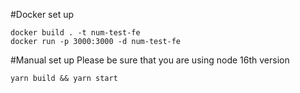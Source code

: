 #Docker set up
```shell
docker build . -t num-test-fe
docker run -p 3000:3000 -d num-test-fe
```

#Manual set up
Please be sure that you are using node 16th version
```shell
yarn build && yarn start
```
